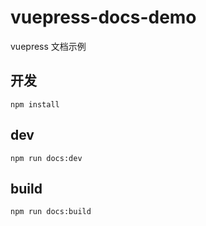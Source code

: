 # vuepress-docs-demo

vuepress 文档示例

## 开发

```
npm install
```

## dev

```
npm run docs:dev
```

## build

```
npm run docs:build
```